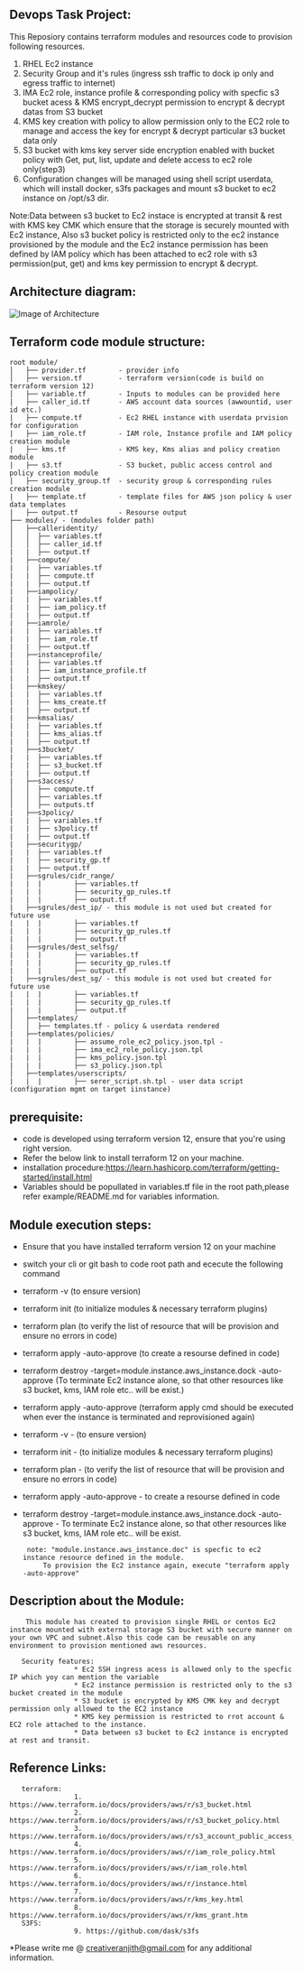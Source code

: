 ## Devops Task Project: ##
This Reposiory contains terraform modules and resources code to provision following resources.
1. RHEL Ec2 instance 
2. Security Group and it's rules (ingress ssh traffic to dock ip only and egress traffic  to internet)
3. IMA Ec2 role, instance profile & corresponding policy with specfic s3 bucket acess & KMS encrypt_decrypt permission to encrypt & decrypt datas from S3 bucket 
4. KMS key creation with policy to allow permission only to the EC2 role to manage and access the key for encrypt & decrypt particular s3 bucket data only
5. S3 bucket with kms key server side encryption enabled with bucket policy with Get, put, list, update and delete access to ec2 role only(step3)
6. Configuration changes will be managed using shell script userdata, which will install docker, s3fs packages and mount s3 bucket to ec2 instance on /opt/s3 dir.

 Note:Data between s3 bucket to Ec2 instace is encrypted at transit & rest with KMS key CMK which ensure that the storage is securely mounted with Ec2 instance, Also s3 bucket policy is restricted only to the ec2 instance provisioned by the module and the Ec2 instance permission has been defined by IAM policy which has been attached to ec2 role with s3 permission(put, get) and kms key permission to encrypt & decrypt. 
 
 ## Architecture diagram: ##
 
![Image of Architecture](https://github.com/RanjithMahadevan/devopstask/blob/develop/architecture%20diagram.PNG)

## Terraform code module structure: ##
```
root module/
│   ├── provider.tf        - provider info
│   ├── version.tf         - terraform version(code is build on terraform version 12)
│   ├── variable.tf        - Inputs to modules can be provided here 
|   ├── caller_id.tf       - AWS account data sources (awwountid, user id etc.)
|   ├── compute.tf         - Ec2 RHEL instance with userdata prvision for configuration
|   ├── iam_role.tf        - IAM role, Instance profile and IAM policy creation module
|   ├── kms.tf             - KMS key, Kms alias and policy creation module
|   ├── s3.tf              - S3 bucket, public access control and policy creation module
|   ├── security_group.tf  - security group & corresponding rules creation module
|   ├── template.tf        - template files for AWS json policy & user data templates
|   ├── output.tf          - Resourse output 
├── modules/ - (modules folder path)
│   ├──calleridentity/
│   │  ├── variables.tf
│   │  ├── caller_id.tf
|   |  ├── output.tf
|   ├──compute/
|   |  ├── variables.tf
|   |  ├── compute.tf
|   |  ├── output.tf
|   ├──iampolicy/
|   |  ├── variables.tf
|   |  ├── iam_policy.tf
|   |  ├── output.tf
|   ├──iamrole/
|   |  ├── variables.tf
|   |  ├── iam_role.tf
|   |  ├── output.tf
|   ├──instanceprofile/
|   |  ├── variables.tf
|   |  ├── iam_instance_profile.tf
|   |  ├── output.tf
|   ├──kmskey/
|   |  ├── variables.tf
|   |  ├── kms_create.tf
|   |  ├── output.tf
|   ├──kmsalias/
|   |  ├── variables.tf
|   |  ├── kms_alias.tf
|   |  ├── output.tf
|   ├──s3bucket/
|   |  ├── variables.tf
|   |  ├── s3_bucket.tf
|   |  ├── output.tf
|   ├──s3access/
│   │  ├── compute.tf
│   │  ├── variables.tf
│   │  ├── outputs.tf
|   ├──s3policy/
|   |  ├── variables.tf
|   |  ├── s3policy.tf
|   |  ├── output.tf
|   ├──securitygp/
|   |  ├── variables.tf
|   |  ├── security_gp.tf
|   |  ├── output.tf
|   ├──sgrules/cidr_range/ 
|   |  |        ├── variables.tf
|   |  |        ├── security_gp_rules.tf
|   |  |        ├── output.tf
|   ├──sgrules/dest_ip/ - this module is not used but created for future use 
|   |  |        ├── variables.tf
|   |  |        ├── security_gp_rules.tf
|   |  |        ├── output.tf
|   ├──sgrules/dest_selfsg/
|   |  |        ├── variables.tf
|   |  |        ├── security_gp_rules.tf
|   |  |        ├── output.tf
|   ├──sgrules/dest_sg/ - this module is not used but created for future use 
|   |  |        ├── variables.tf
|   |  |        ├── security_gp_rules.tf
|   |  |        ├── output.tf
│   ├──templates/
│   │  ├── templates.tf - policy & userdata rendered
|   ├──templates/policies/
|   |  |        ├── assume_role_ec2_policy.json.tpl - 
|   |  |        ├── ima_ec2_role_policy.json.tpl
|   |  |        ├── kms_policy.json.tpl
|   |  |        ├── s3_policy.json.tpl
│   ├──templates/userscripts/ 
|   |  |        ├── serer_script.sh.tpl - user data script (configuration mgmt on target iinstance)
```

## prerequisite:  ##
 * code is developed using terraform version 12, ensure that you're using right version.  
 * Refer the below link to install terraform 12 on your machine.  
 * installation procedure:https://learn.hashicorp.com/terraform/getting-started/install.html   
 * Variables should be popullated in variables.tf file in the root path,please refer example/README.md for  variables information.  

 ## Module execution steps: ## 
 * Ensure that you have installed terraform version 12 on your machine  
 * switch your cli or git bash to code root path and ececute the following command  
 * terraform -v     (to ensure version)  
 * terraform init   (to initialize modules & necessary terraform plugins)  
 * terraform plan   (to verify the list of resource that will be provision and ensure no errors in code)   
 * terraform apply -auto-approve (to create a resourse defined in code)    
 * terraform destroy -target=module.instance.aws_instance.dock -auto-approve (To terminate Ec2 instance alone, so that other resources like s3 bucket, kms, IAM role etc.. will be exist.) 
 * terraform apply -auto-approve  (terraform apply cmd should be executed when ever the instance is terminated and reprovisioned again)

 * terraform -v    - (to ensure version)  
 * terraform init  - (to initialize modules & necessary terraform plugins)  
 * terraform plan  - (to verify the list of resource that will be provision and ensure no errors in code)   
 * terraform apply -auto-approve - to create a resourse defined in code  
 * terraform destroy -target=module.instance.aws_instance.dock -auto-approve - To terminate Ec2 instance alone, so that other resources like s3 bucket, kms, IAM role etc.. will be exist.   

        note: "module.instance.aws_instance.doc" is specfic to ec2 instance resource defined in the module.
            To provision the Ec2 instance again, execute "terraform apply -auto-approve"         


## Description about the Module: ##
        This module has created to provision single RHEL or centos Ec2 instance mounted with external storage S3 bucket with secure manner on your own VPC and subnet.Also this code can be reusable on any environment to provision mentioned aws resources.

       Security features:  
                    * Ec2 SSH ingress acess is allowed only to the specfic IP which yoy can mention the variable 
                    * Ec2 instance permission is restricted only to the s3 bucket created in the module
                    * S3 bucket is encrypted by KMS CMK key and decrypt permission only allowed to the EC2 instance 
                    * KMS key permission is restricted to rrot account & EC2 role attached to the instance.  
                    * Data between s3 bucket to Ec2 instance is encrypted at rest and transit.  

## Reference Links: ## 
       terraform:  
                    1. https://www.terraform.io/docs/providers/aws/r/s3_bucket.html  
                    2. https://www.terraform.io/docs/providers/aws/r/s3_bucket_policy.html  
                    3. https://www.terraform.io/docs/providers/aws/r/s3_account_public_access_block.html  
                    4. https://www.terraform.io/docs/providers/aws/r/iam_role_policy.html  
                    5. https://www.terraform.io/docs/providers/aws/r/iam_role.html  
                    6. https://www.terraform.io/docs/providers/aws/r/instance.html  
                    7. https://www.terraform.io/docs/providers/aws/r/kms_key.html  
                    8. https://www.terraform.io/docs/providers/aws/r/kms_grant.htm  
       S3FS:  
                    9. https://github.com/dask/s3fs  
                    
       
 *Please write me @ creativeranjith@gmail.com for any additional information. 
       
        
